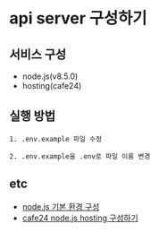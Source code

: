 # api server 구성하기

## 서비스 구성

- node.js(v8.5.0)
- hosting(cafe24)

## 실행 방법

```
1. .env.example 파일 수정

2. .env.example을 .env로 파일 이름 변경
```

## etc

- [node.js 기본 환경 구성](./etc/node-setting.md)
- [cafe24 node.js hosting 구성하기](./etc/cafe24-setting.md)


